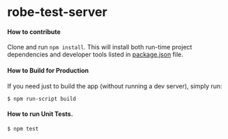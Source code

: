 # robe-test-server
   
#### How to contribute
Clone and run `npm install`. This will install both run-time project dependencies and developer tools listed
in [package.json](./package.json) file.

#### How to Build for Production

If you need just to build the app (without running a dev server), simply run:

```shell
$ npm run-script build
```
 
####  How to run Unit Tests.

```shell
$ npm test
```
